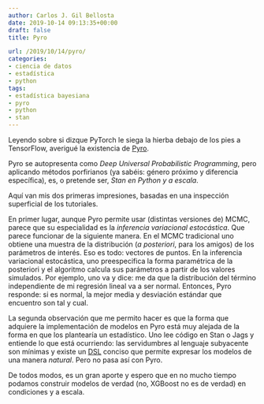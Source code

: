 ```yaml
---
author: Carlos J. Gil Bellosta
date: 2019-10-14 09:13:35+00:00
draft: false
title: Pyro

url: /2019/10/14/pyro/
categories:
- ciencia de datos
- estadística
- python
tags:
- estadística bayesiana
- pyro
- python
- stan
---
```


Leyendo sobre si dizque PyTorch le siega la hierba debajo de los pies a TensorFlow, averigué la existencia de [Pyro](http://pyro.ai/).

Pyro se autopresenta como _Deep Universal Probabilistic Programming_, pero aplicando métodos porfirianos (ya sabéis: género próximo y diferencia específica), es, o pretende ser, _Stan en Python y a escala_.

Aquí van mis dos primeras impresiones, basadas en una inspección superficial de los tutoriales.

En primer lugar, aunque Pyro permite usar (distintas versiones de) MCMC, parece que su especialidad es la _inferencia variacional estocástica_. Que parece funcionar de la siguiente manera. En el MCMC tradicional uno obtiene una muestra de la distribución (_a posteriori_, para los amigos) de los parámetros de interés. Eso es todo: vectores de puntos. En la inferencia variacional estocástica, uno preespecifica la forma paramétrica de la posteriori y el algoritmo calcula sus parámetros a partir de los valores simulados. Por ejemplo, uno va y dice: me da que la distribución del término independiente de mi regresión lineal va a ser normal. Entonces, Pyro responde: si es normal, la mejor media y desviación estándar que encuentro son tal y cual.

La segunda observación que me permito hacer es que la forma que adquiere la implementación de modelos en Pyro está muy alejada de la forma en que los plantearía un estadístico. Uno lee código en Stan o Jags y entiende lo que está ocurriendo: las servidumbres al lenguaje subyacente son mínimas y existe un [DSL](https://en.wikipedia.org/wiki/Domain-specific_language) conciso que permite expresar los modelos de una manera _natural_. Pero no pasa así con Pyro.

De todos modos, es un gran aporte y espero que en no mucho tiempo podamos construir modelos de verdad (no, XGBoost no es de verdad) en condiciones y a escala.